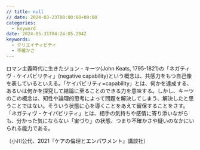 ```yaml
---
// title: null
// date: 2024-03-23T00:00:00+09:00
categories:
  - keyword
date: 2024-05-31T04:24:05.294Z
keywords:
  - クリエイティビティ
  - 不確かさ
---
```

ロマン主義時代に生きたジョン・キーツ(John Keats, 1795-1821)の「ネガティヴ・ケイパビリティ」(negative capability)という概念は、共感力をもつ自己像を表しているといえる。「ケイパビリティ=capability」とは、何かを達成する、あるいは何かを探究して結論に至ることのできる力を意味する。しかし、キーツのこの概念は、知性や論理的思考によって問題を解決してしまう、解決したと思うことではない。そういう状態に心を導くことをあえて留保することをさす。「ネガティヴ・ケイパビリティ」とは、相手の気持ちや感情に寄り添いながらも、分かった気にならない「宙づり」の状態、つまり不確かさや疑いのなかにいられる能力である。

（小川公代、2021『ケアの倫理とエンパワメント』講談社）